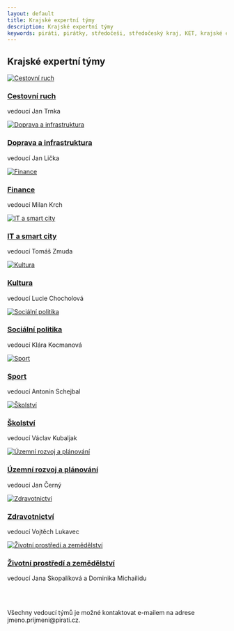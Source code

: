 ```yaml
---
layout: default
title: Krajské expertní týmy
description: Krajské expertní týmy
keywords: piráti, pirátky, středočeši, středočeský kraj, KET, krajské expertní týmy
---
```


<div class="container container--default pt-8 lg:py-24">
<section>
<h1 class="head-alt-md md:head-alt-lg max-w-5xl mb-8">Krajské expertní týmy</h1>

<main>
<div class="grid grid-cols-1 md:grid-cols-2 lg:grid-cols-3 gap-8">

<article class="card card--hoveractive">
<a href="https://forum.pirati.cz/viewforum.php?f=1276"><img class="w-full h-48 object-cover" src="https://a.pirati.cz/resize/400x225/stredocesky/img/program2020/prumysl-obchod-a-cestovni-ruch.jpg" alt="Cestovní ruch" /></a>
<div class="card__body p-4">
<h1 class="card-headline mb-2"><a href="https://forum.pirati.cz/viewforum.php?f=1276" target="_blank">Cestovní ruch</a></h1> 
<p class="card-body-text">vedoucí Jan Trnka</p>
</div>
</article>

<article class="card card--hoveractive">
<a href="https://forum.pirati.cz/viewforum.php?f=1277"><img class="w-full h-48 object-cover" src="https://a.pirati.cz/resize/400x225/stredocesky/img/program2020/doprava.jpg" alt="Doprava a infrastruktura" /></a>
<div class="card__body p-4">
<h1 class="card-headline mb-2"><a href="https://forum.pirati.cz/viewforum.php?f=1277" target="_blank">Doprava a infrastruktura</a></h1> 
<p class="card-body-text">vedoucí Jan Lička</p>
</div>
</article>

<article class="card card--hoveractive">
<a href="https://forum.pirati.cz/viewforum.php?f=1278"><img class="w-full h-48 object-cover" src="https://a.pirati.cz/resize/400x225/stredocesky/img/program2020/finance.jpg" alt="Finance" /></a>
<div class="card__body p-4">
<h1 class="card-headline mb-2"><a href="https://forum.pirati.cz/viewforum.php?f=1278" target="_blank">Finance</a></h1> 
<p class="card-body-text">vedoucí Milan Krch</p>
</div>
</article>

<article class="card card--hoveractive">
<a href="https://forum.pirati.cz/viewforum.php?f=1279"><img class="w-full h-48 object-cover" src="https://a.pirati.cz/resize/400x225/stredocesky/img/program2020/zdravotnictvi.jpg" alt="IT a smart city" /></a>
<div class="card__body p-4">
<h1 class="card-headline mb-2"><a href="https://forum.pirati.cz/viewforum.php?f=1279" target="_blank">IT a smart city</a></h1> 
<p class="card-body-text">vedoucí Tomáš Zmuda</p>
</div>
</article>

<article class="card card--hoveractive">
<a href="https://forum.pirati.cz/viewforum.php?f=1281"><img class="w-full h-48 object-cover" src="https://a.pirati.cz/resize/400x225/stredocesky/img/program2020/kultura.jpg" alt="Kultura" /></a>	
<div class="card__body p-4">
<h1 class="card-headline mb-2"><a href="https://forum.pirati.cz/viewforum.php?f=1281" target="_blank">Kultura</a></h1> 
<p class="card-body-text">vedoucí Lucie Chocholová</p>
</div>
</article>


<article class="card card--hoveractive">
<a href="https://forum.pirati.cz/viewforum.php?f=1283"><img class="w-full h-48 object-cover" src="https://a.pirati.cz/resize/400x225/stredocesky/img/program2020/socialni-oblast.jpg" alt="Sociální politika" /></a>		
<div class="card__body p-4">
<h1 class="card-headline mb-2"><a href="https://forum.pirati.cz/viewforum.php?f=1283" target="_blank">Sociální politika</a></h1> 
<p class="card-body-text">vedoucí Klára Kocmanová</p>
</div>
</article>


<article class="card card--hoveractive">
<a href="https://forum.pirati.cz/viewforum.php?f=1284"><img class="w-full h-48 object-cover" src="https://a.pirati.cz/resize/400x225/stredocesky/img/program2020/finance.jpg" alt="Sport" /></a>		
<div class="card__body p-4">
<h1 class="card-headline mb-2"><a href="https://forum.pirati.cz/viewforum.php?f=1284" target="_blank">Sport</a></h1> 
<p class="card-body-text">vedoucí Antonín Schejbal</p>
</div>
</article>


<article class="card card--hoveractive">
<a href="https://forum.pirati.cz/viewforum.php?f=1285"><img class="w-full h-48 object-cover" src="https://a.pirati.cz/resize/400x225/stredocesky/img/program2020/skolstvi.jpg" alt="Školství" /></a>		
<div class="card__body p-4">
<h1 class="card-headline mb-2"><a href="https://forum.pirati.cz/viewforum.php?f=1285" target="_blank">Školství</a></h1> 
<p class="card-body-text">vedoucí Václav Kubaljak</p>
</div>
</article>

<article class="card card--hoveractive">
<a href="https://forum.pirati.cz/viewforum.php?f=1286"><img class="w-full h-48 object-cover" src="https://a.pirati.cz/resize/400x225/stredocesky/img/program2020/doprava.jpg" alt="Územní rozvoj a plánování" /></a>		
<div class="card__body p-4">
<h1 class="card-headline mb-2"><a href="https://forum.pirati.cz/viewforum.php?f=1286" target="_blank">Územní rozvoj a plánování</a></h1> 
<p class="card-body-text">vedoucí Jan Černý</p>
</div>
</article>

<article class="card card--hoveractive">
<a href="https://forum.pirati.cz/viewforum.php?f=1287"><img class="w-full h-48 object-cover" src="https://a.pirati.cz/resize/400x225/stredocesky/img/program2020/zdravotnictvi.jpg" alt="Zdravotnictví" /></a>		
<div class="card__body p-4">
<h1 class="card-headline mb-2"><a href="https://forum.pirati.cz/viewforum.php?f=1287" target="_blank">Zdravotnictví</a></h1> 
<p class="card-body-text">vedoucí Vojtěch Lukavec</p>
</div>
</article>

<article class="card card--hoveractive">
<a href="https://forum.pirati.cz/viewforum.php?f=1288"><img class="w-full h-48 object-cover" src="https://a.pirati.cz/resize/400x225/stredocesky/img/program2020/zivotni-prostredi.jpg" alt="Životní prostředí a zemědělství" /></a>		
<div class="card__body p-4">
<h1 class="card-headline mb-2"><a href="https://forum.pirati.cz/viewforum.php?f=1288" target="_blank">Životní prostředí a zemědělství</a></h1> 
<p class="card-body-text">vedoucí Jana Skopalíková a Dominika Michailidu</p>
</div>
</article>

</div>
</main>
<br><br>
<p>Všechny vedoucí týmů je možné kontaktovat e-mailem na adrese jmeno.prijmeni@pirati.cz.</p>
</section>
</div>








